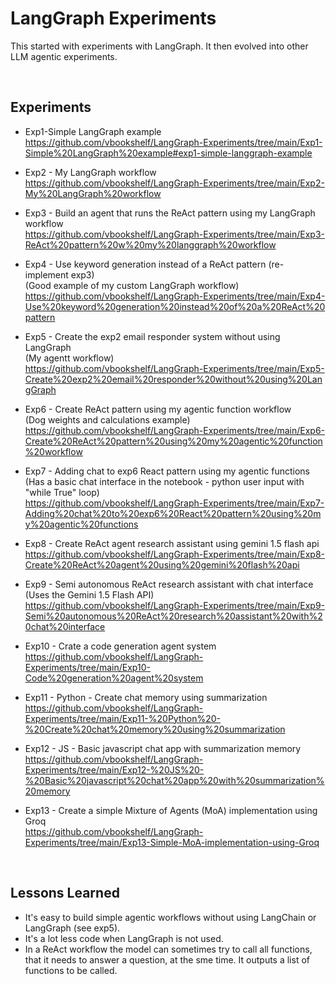 # LangGraph Experiments
This started with experiments with LangGraph. It then evolved into other LLM agentic experiments.

<br>

## Experiments

- Exp1-Simple LangGraph example<br>
https://github.com/vbookshelf/LangGraph-Experiments/tree/main/Exp1-Simple%20LangGraph%20example#exp1-simple-langgraph-example

- Exp2 - My LangGraph workflow<br>
https://github.com/vbookshelf/LangGraph-Experiments/tree/main/Exp2-My%20LangGraph%20workflow

- Exp3 - Build an agent that runs the ReAct pattern using my LangGraph workflow<br>
https://github.com/vbookshelf/LangGraph-Experiments/tree/main/Exp3-ReAct%20pattern%20w%20my%20langgraph%20workflow

- Exp4 - Use keyword generation instead of a ReAct pattern (re-implement exp3)<br>
(Good example of my custom LangGraph workflow)<br>
https://github.com/vbookshelf/LangGraph-Experiments/tree/main/Exp4-Use%20keyword%20generation%20instead%20of%20a%20ReAct%20pattern

- Exp5 - Create the exp2 email responder system without using LangGraph<br>
(My agentt workflow)<br>
https://github.com/vbookshelf/LangGraph-Experiments/tree/main/Exp5-Create%20exp2%20email%20responder%20without%20using%20LangGraph

- Exp6 - Create ReAct pattern using my agentic function workflow<br>
  (Dog weights and calculations example)<br>
https://github.com/vbookshelf/LangGraph-Experiments/tree/main/Exp6-Create%20ReAct%20pattern%20using%20my%20agentic%20function%20workflow

- Exp7 - Adding chat to exp6 React pattern using my agentic functions<br>
  (Has a basic chat interface in the notebook - python user input with "while True" loop)<br>
  https://github.com/vbookshelf/LangGraph-Experiments/tree/main/Exp7-Adding%20chat%20to%20exp6%20React%20pattern%20using%20my%20agentic%20functions

- Exp8 - Create ReAct agent research assistant using gemini 1.5 flash api<br>
https://github.com/vbookshelf/LangGraph-Experiments/tree/main/Exp8-Create%20ReAct%20agent%20using%20gemini%20flash%20api

- Exp9 - Semi autonomous ReAct research assistant with chat interface<br>
(Uses the Gemini 1.5 Flash API)<br>
https://github.com/vbookshelf/LangGraph-Experiments/tree/main/Exp9-Semi%20autonomous%20ReAct%20research%20assistant%20with%20chat%20interface

- Exp10 - Crate a code generation agent system<br>
https://github.com/vbookshelf/LangGraph-Experiments/tree/main/Exp10-Code%20generation%20agent%20system

- Exp11 - Python - Create chat memory using summarization<br>
https://github.com/vbookshelf/LangGraph-Experiments/tree/main/Exp11-%20Python%20-%20Create%20chat%20memory%20using%20summarization

- Exp12 - JS - Basic javascript chat app with summarization memory<br>
https://github.com/vbookshelf/LangGraph-Experiments/tree/main/Exp12-%20JS%20-%20Basic%20javascript%20chat%20app%20with%20summarization%20memory

- Exp13 - Create a simple Mixture of Agents (MoA) implementation using Groq<br>
https://github.com/vbookshelf/LangGraph-Experiments/tree/main/Exp13-Simple-MoA-implementation-using-Groq

<br>

## Lessons Learned

- It's easy to build simple agentic workflows without using LangChain or LangGraph (see exp5).
- It's a lot less code when LangGraph is not used.
- In a ReAct workflow the model can sometimes try to call all functions, that it needs to answer a question, at the sme time. It outputs a list of functions to be called.
